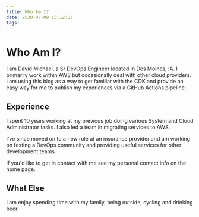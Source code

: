 ```yaml
---
title: Who Am I?
date: 2020-07-09 15:12:53
tags: 
---
```


# Who Am I?

I am David Michael, a Sr DevOps Engineer located in Des Moines, IA. I primarily work within AWS but occasionally deal with other cloud providers. I am using this blog as a way to get familiar with the CDK and provide an easy way for me to publish my experiences via a GitHub Actions pipeline.

## Experience

I spent 10 years working at my previous job doing various System and Cloud Administrator tasks. I also led a team in migrating services to AWS.

I've since moved on to a new role at an insurance provider and am working on fosting a DevOps community and providing useful services for other development teams. 

If you'd like to get in contact with me see my personal contact info on the home page.

## What Else

I am enjoy spending time with my family, being outside, cycling and drinking beer.